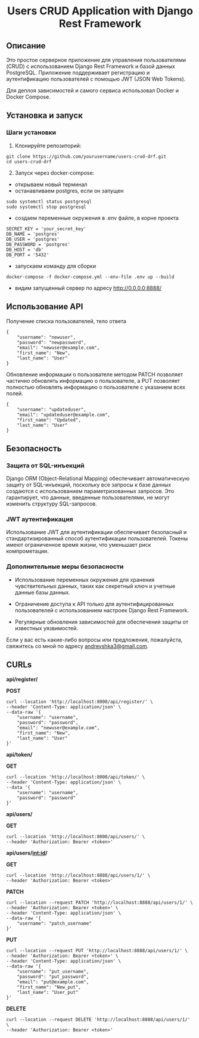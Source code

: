 
<h1 align="center">Users CRUD Application with Django Rest Framework</h1>

## Описание

Это простое серверное приложение для управления пользователями (CRUD) с использованием Django Rest Framework и базой данных PostgreSQL. Приложение поддерживает регистрацию и аутентификацию пользователей с помощью JWT (JSON Web Tokens).

Для деплоя зависимостей и самого сервиса использовал Docker и Docker Compose.

## Установка и запуск

### Шаги установки

1. Клонируйте репозиторий:

```shell
git clone https://github.com/yourusername/users-crud-drf.git
cd users-crud-drf
```

2. Запуск через docker-compose:
   
- открываем новый терминал
- останавливаем postgres, если он запущен
 
```shell
sudo systemctl status postgresql
sudo systemctl stop postgresql
```

- создаем переменные окружения в .env файле, в корне проекта

```shell
SECRET_KEY = 'your_secret_key'
DB_NAME = 'postgres'
DB_USER = 'postgres'
DB_PASSWORD = 'postgres'
DB_HOST = 'db'
DB_PORT = '5432'
```

- запускаем команду для сборки
 
```shell
docker-compose -f docker-compose.yml --env-file .env up --build
```

- видим запущенный сервер по адресу http://0.0.0.0:8888/


## Использование API

Получение списка пользователей, тело ответа

```shell
{
    "username": "newuser",
    "password": "newpassword",
    "email": "newuser@example.com",
    "first_name": "New",
    "last_name": "User"
}
```

Обновление информации о пользователе методом PATCH позволяет частично обновлять информацию о пользователе, а PUT позволяет полностью обновлять информацию о пользователе с указанием всех полей.

```shell
{
    "username": "updateduser",
    "email": "updateduser@example.com",
    "first_name": "Updated",
    "last_name": "User"
}
```

## Безопасность

### Защита от SQL-инъекций

Django ORM (Object-Relational Mapping) обеспечивает автоматическую защиту от SQL-инъекций, поскольку все запросы к базе данных создаются с использованием параметризованных запросов. Это гарантирует, что данные, введенные пользователями, не могут изменить структуру SQL-запросов.

### JWT аутентификация

Использование JWT для аутентификации обеспечивает безопасный и стандартизированный способ аутентификации пользователей. Токены имеют ограниченное время жизни, что уменьшает риск компрометации.

### Дополнительные меры безопасности

- Использование переменных окружения для хранения чувствительных данных, таких как секретный ключ и учетные данные базы данных.

- Ограничение доступа к API только для аутентифицированных пользователей с использованием настроек Django Rest Framework.

- Регулярные обновления зависимостей для обеспечения защиты от известных уязвимостей.

Если у вас есть какие-либо вопросы или предложения, пожалуйста, свяжитесь со мной по адресу andreyshka3@gmail.com.

## CURLs

**api/register/**

**POST**

```shell
curl --location 'http://localhost:8000/api/register/' \
--header 'Content-Type: application/json' \
--data-raw '{
    "username": "username",
    "password": "password",
    "email": "newuser@example.com",
    "first_name": "New",
    "last_name": "User"
}'
```

**api/token/**

**GET**

```shell
curl --location 'http://localhost:8000/api/token/' \
--header 'Content-Type: application/json' \
--data '{
    "username": "username",
    "password": "password"
}'
```

**api/users/**

**GET**

```shell
curl --location 'http://localhost:8000/api/users/' \
--header 'Authorization: Bearer <token>'
```

**api/users/<int:id>/**

**GET**

```shell
curl --location 'http://localhost:8888/api/users/1/' \
--header 'Authorization: Bearer <token>'
```

**PATCH**

```shell
curl --location --request PATCH 'http://localhost:8888/api/users/1/' \
--header 'Authorization: Bearer <token>' \
--header 'Content-Type: application/json' \
--data-raw '{
    "username": "patch_username"
}'
```

**PUT**

```shell
curl --location --request PUT 'http://localhost:8888/api/users/1/' \
--header 'Authorization: Bearer <token>' \
--header 'Content-Type: application/json' \
--data-raw '{
    "username": "put_username",
    "password": "put_password",
    "email": "put@example.com",
    "first_name": "New_put",
    "last_name": "User_put"
}'
```

**DELETE**

```shell
curl --location --request DELETE 'http://localhost:8888/api/users/1/' \
--header 'Authorization: Bearer <token>'
```
